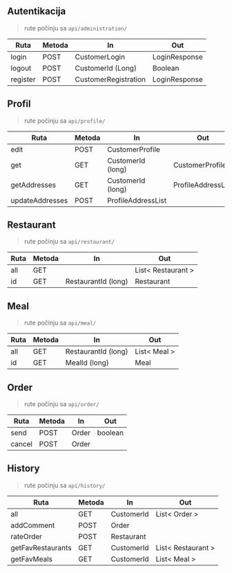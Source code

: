 ## Autentikacija
> rute počinju sa `api/administration/`

| Ruta     | Metoda | In                   | Out           |
|----------|--------|----------------------|---------------|
| login    | POST   | CustomerLogin        | LoginResponse |
| logout   | POST   | CustomerId (Long)    | Boolean       |
| register | POST   | CustomerRegistration | LoginResponse |


## Profil
> rute počinju sa `api/profile/`

| Ruta            | Metoda | In                 | Out                |
|-----------------|--------|--------------------|--------------------|
| edit            | POST   | CustomerProfile    |                    |
| get             | GET    | CustomerId (long)  | CustomerProfile    |
| getAddresses    | GET    | CustomerId (long)  | ProfileAddressList |
| updateAddresses | POST   | ProfileAddressList |                    |

## Restaurant
> rute počinju sa `api/restaurant/`

| Ruta | Metoda | In                  | Out                |
|------|--------|---------------------|--------------------|
| all  | GET    |                     | List< Restaurant > |
| id   | GET    | RestaurantId (long) | Restaurant         |


## Meal
> rute počinju sa `api/meal/`

| Ruta | Metoda | In                  | Out          |
|------|--------|---------------------|--------------|
| all  | GET    | RestaurantId (long) | List< Meal > |
| id   | GET    | MealId (long)       | Meal         |


## Order
> rute počinju sa `api/order/`

| Ruta   | Metoda | In    | Out     |
|--------|--------|-------|---------|
| send   | POST   | Order | boolean |
| cancel | POST   | Order |         |


## History
> rute počinju sa `api/history/`

| Ruta              | Metoda | In         | Out                |
|-------------------|--------|------------|--------------------|
| all               | GET    | CustomerId | List< Order >      |
| addComment        | POST   | Order      |                    |
| rateOrder         | POST   | Restaurant |                    |
| getFavRestaurants | GET    | CustomerId | List< Restaurant > |
| getFavMeals       | GET    | CustomerId | List< Meal >       |
